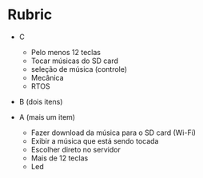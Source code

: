 # Rubric

- C
   - Pelo menos 12 teclas
   - Tocar músicas do SD card
   - seleção de música (controle)
   - Mecânica
   - RTOS

- B (dois itens)
- A (mais um item)
   - Fazer download da música para o SD card (Wi-Fi)
   - Exibir a música que está sendo tocada
   - Escolher direto no servidor
   - Mais de 12 teclas
   - Led
